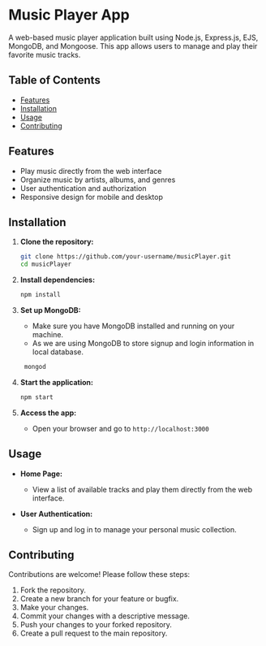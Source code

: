 # Music Player App

A web-based music player application built using Node.js, Express.js, EJS, MongoDB, and Mongoose. This app allows users to manage and play their favorite music tracks.

## Table of Contents

- [Features](#features)
- [Installation](#installation)
- [Usage](#usage)
- [Contributing](#contributing)

## Features

- Play music directly from the web interface
- Organize music by artists, albums, and genres
- User authentication and authorization
- Responsive design for mobile and desktop

## Installation

1. **Clone the repository:**
    ```bash
    git clone https://github.com/your-username/musicPlayer.git
    cd musicPlayer
    ```

2. **Install dependencies:**
    ```bash
    npm install
    ```

3. **Set up MongoDB:**
    - Make sure you have MongoDB installed and running on your machine.
    - As we are using MongoDB to store signup and login information in local database.
   ```bash
    mongod
    ```

4. **Start the application:**
    ```bash
    npm start
    ```

5. **Access the app:**
    - Open your browser and go to `http://localhost:3000`

## Usage

- **Home Page:**
  - View a list of available tracks and play them directly from the web interface.

- **User Authentication:**
  - Sign up and log in to manage your personal music collection.

## Contributing

Contributions are welcome! Please follow these steps:

1. Fork the repository.
2. Create a new branch for your feature or bugfix.
3. Make your changes.
4. Commit your changes with a descriptive message.
5. Push your changes to your forked repository.
6. Create a pull request to the main repository.
